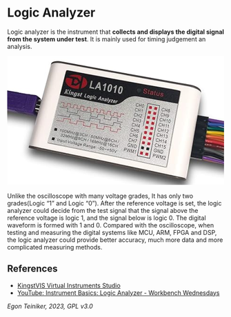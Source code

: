 # Logic Analyzer 

Logic analyzer is the instrument that **collects and displays the digital signal 
from the system under test**. It is mainly used for timing judgement an analysis. 

![LA1010](LA1010.png)

Unlike the oscilloscope with many voltage grades, It has only two grades(Logic “1” and Logic “0”). 
After the reference voltage is set, the logic analyzer could decide from the test signal that the signal 
above the reference voltage is logic 1, and the signal below is logic 0. The digital waveform is formed 
with 1 and 0. Compared with the oscilloscope, when testing and measuring the digital systems like MCU, 
ARM, FPGA and DSP, the logic analyzer could provide better accuracy, much more data and more complicated 
measuring methods.


## References
* [KingstVIS Virtual Instruments Studio](https://www.qdkingst.com/en/download)
* [YouTube: Instrument Basics: Logic Analyzer - Workbench Wednesdays](https://youtu.be/u1DYs2I-_lU?si=hGSFQSv9yEkQS64q)

*Egon Teiniker, 2023, GPL v3.0* 